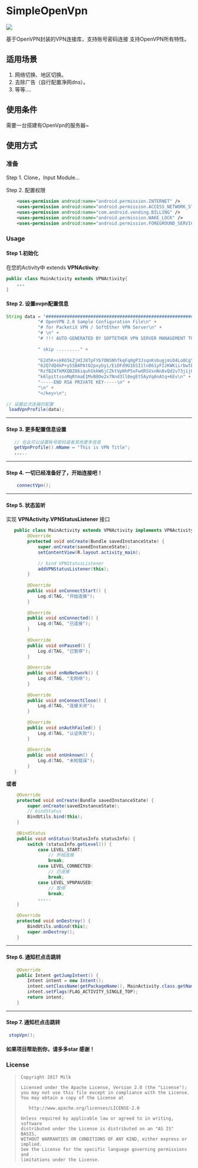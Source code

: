# SimpleOpenVpn

![](https://img.shields.io/badge/language-java-brightgreen.svg) 

基于OpenVPN封装的VPN连接库，支持账号密码连接 支持OpenVPN所有特性。

## 适用场景
1. 网络切换、地区切换。
2. 去除广告（自行配置净网dns）。
3. 等等....

## 使用条件
需要一台搭建有OpenVpn的服务器~


## 使用方式

### 准备

Step 1. Clone，Input Module...

Step 2. 配置权限

```xml
    <uses-permission android:name="android.permission.INTERNET" />
    <uses-permission android:name="android.permission.ACCESS_NETWORK_STATE" />
    <uses-permission android:name="com.android.vending.BILLING" />
    <uses-permission android:name="android.permission.WAKE_LOCK" />
    <uses-permission android:name="android.permission.FOREGROUND_SERVICE" />
```

### Usage

#### Step 1.初始化

在您的Activity中 extends **VPNActivity**:

```Java
public class MainActivity extends VPNActivity{
    ...
}
```
> 

#### Step 2. 设置ovpn配置信息

```Java
String data = "###############################################################################\n" +
            "# OpenVPN 2.0 Sample Configuration File\n" +
            "# for PacketiX VPN / SoftEther VPN Server\n" +
            "# \n" +
            "# !!! AUTO-GENERATED BY SOFTETHER VPN SERVER MANAGEMENT TOOL" +
            
            " skip ........." + 
            
            "E2d5K+skR65kZjHIJ8TpFYb7ONSNhfkqFq0gP3JsqnKsbugjmiO4Lo0CgYEA5E5s\n" +
            "62Q7dQ4kP+y5SBAPAtO2pxybyi/EiDFd9U1bSI1ln861yFIzKWKiirbwtbUhqeZR\n" +
            "RzfBZ4TkMXQBZ86iquhSkkW6jCZktVpHhP5xFwdRSVxnNn8vQd2v73jijG154CCQ\n" +
            "k6lpittssoMqRtmaE1MvB8Oe2x7Nnd3ll0egEt5AyVq6nAtq+6Ev\n" +
            "-----END RSA PRIVATE KEY-----\n" +
            "\n" +
            "</key>\n";
         
// 设置此次连接的配置   
 loadVpnProfile(data);
```


---
#### Step 3. 更多配置信息设置

```java
   // 在此可以设置账号密码或者其他更多信息
   getVpnProfile().mName = "This is VPN Title";
   .....
```
---
#### Step 4. 一切已经准备好了，开始连接吧！

```java
    connectVpn();
```
---
#### Step 5. 状态监听

实现 **VPNActivity.VPNStatusListener** 接口
```java
   public class MainActivity extends VPNActivity implements VPNActivity.VPNStatusListener{
        @Override
        protected void onCreate(Bundle savedInstanceState) {
            super.onCreate(savedInstanceState);
            setContentView(R.layout.activity_main);
            
            // bind VPNStatusListener
            addVPNStatusListener(this);
        }
        
        @Override
        public void onConnectStart() {
            Log.d(TAG, "开始连接");
        }
      
        @Override
        public void onConnected() {
            Log.d(TAG, "已连接");
        }
      
        @Override
        public void onPaused() {
            Log.d(TAG, "已暂停");
        }
      
        @Override
        public void onNoNetwork() {
            Log.d(TAG, "无网络");
        }
      
        @Override
        public void onConnectClose() {
            Log.d(TAG, "连接关闭");
        }
      
        @Override
        public void onAuthFailed() {
            Log.d(TAG, "认证失败");
        }
      
        @Override
        public void onUnknown() {
            Log.d(TAG, "未知错误");
        }
   }
```
**或者**

```java
    @Override
    protected void onCreate(Bundle savedInstanceState) {
        super.onCreate(savedInstanceState);
        // bindStatus
        BindUtils.bind(this);
    }
    
    @BindStatus
    public void onStatus(StatusInfo statusInfo) {
        switch (statusInfo.getLevel()) {
            case LEVEL_START:
                // 开始连接
                break;
            case LEVEL_CONNECTED:
                // 已连接
                break;
            case LEVEL_VPNPAUSED:
                // 暂停
                break;
            .....
    }
    
    @Override
    protected void onDestroy() {
        BindUtils.unBind(this);
        super.onDestroy();
    }
```

---
#### Step 6. 通知栏点击跳转
```java
    @Override
    public Intent getJumpIntent() {
        Intent intent = new Intent();
        intent.setClassName(getPackageName(), MainActivity.class.getName());
        intent.setFlags(FLAG_ACTIVITY_SINGLE_TOP);
        return intent;
    }
```
---
#### Step 7. 通知栏点击跳转

```java
 stopVpn();
```

#### 如果项目帮助到你，请多多star 感谢！

### License

> ```
> Copyright 2017 Milk
>
> Licensed under the Apache License, Version 2.0 (the "License");
> you may not use this file except in compliance with the License.
> You may obtain a copy of the License at
>
>    http://www.apache.org/licenses/LICENSE-2.0
>
> Unless required by applicable law or agreed to in writing, software
> distributed under the License is distributed on an "AS IS" BASIS,
> WITHOUT WARRANTIES OR CONDITIONS OF ANY KIND, either express or implied.
> See the License for the specific language governing permissions and
> limitations under the License.
> ```
